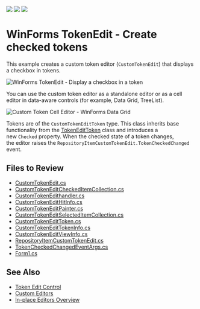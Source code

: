 <!-- default badges list -->
![](https://img.shields.io/endpoint?url=https://codecentral.devexpress.com/api/v1/VersionRange/128623480/18.1.7%2B)
[![](https://img.shields.io/badge/Open_in_DevExpress_Support_Center-FF7200?style=flat-square&logo=DevExpress&logoColor=white)](https://supportcenter.devexpress.com/ticket/details/T315168)
[![](https://img.shields.io/badge/📖_How_to_use_DevExpress_Examples-e9f6fc?style=flat-square)](https://docs.devexpress.com/GeneralInformation/403183)
<!-- default badges end -->

# WinForms TokenEdit - Create checked tokens

This example creates a custom token editor (`CustomTokenEdit`) that displays a checkbox in tokens.

![WinForms TokenEdit - Display a checkbox in a token](https://raw.githubusercontent.com/DevExpress-Examples/tokenedit-how-to-add-a-check-box-to-a-token-t315168/15.1.8+/media/f444211d-abe7-11e5-80bf-00155d62480c.png)

You can use the custom token editor as a standalone editor or as a cell editor in data-aware controls (for example, Data Grid, TreeList).

![Custom Token Cell Editor - WinForms Data Grid](https://raw.githubusercontent.com/DevExpress-Examples/tokenedit-how-to-add-a-check-box-to-a-token-t315168/15.1.8+/media/836600b8-abed-11e5-80bf-00155d62480c.png)

Tokens are of the `CustomTokenEditToken` type. This class inherits base functionality from the [TokenEditToken]() class and introduces a new `Checked` property. When the checked state of a token changes, the editor raises the `RepositoryItemCustomTokenEdit.TokenCheckedChanged` event.


## Files to Review

* [CustomTokenEdit.cs](./CS/TokenEdit_Glyph_InEndOfToken/CustomTokenEdit/CustomTokenEdit.cs)
* [CustomTokenEditCheckedItemCollection.cs](./CS/TokenEdit_Glyph_InEndOfToken/CustomTokenEdit/CustomTokenEditCheckedItemCollection.cs)
* [CustomTokenEdithandler.cs](./CS/TokenEdit_Glyph_InEndOfToken/CustomTokenEdit/CustomTokenEdithandler.cs)
* [CustomTokenEditHitInfo.cs](./CS/TokenEdit_Glyph_InEndOfToken/CustomTokenEdit/CustomTokenEditHitInfo.cs)
* [CustomTokenEditPainter.cs](./CS/TokenEdit_Glyph_InEndOfToken/CustomTokenEdit/CustomTokenEditPainter.cs)
* [CustomTokenEditSelectedItemCollection.cs](./CS/TokenEdit_Glyph_InEndOfToken/CustomTokenEdit/CustomTokenEditSelectedItemCollection.cs)
* [CustomTokenEditToken.cs](./CS/TokenEdit_Glyph_InEndOfToken/CustomTokenEdit/CustomTokenEditToken.cs)
* [CustomTokenEditTokenInfo.cs](./CS/TokenEdit_Glyph_InEndOfToken/CustomTokenEdit/CustomTokenEditTokenInfo.cs)
* [CustomTokenEditViewInfo.cs](./CS/TokenEdit_Glyph_InEndOfToken/CustomTokenEdit/CustomTokenEditViewInfo.cs)
* [RepositoryItemCustomTokenEdit.cs](./CS/TokenEdit_Glyph_InEndOfToken/CustomTokenEdit/RepositoryItemCustomTokenEdit.cs)
* [TokenCheckedChangedEventArgs.cs](./CS/TokenEdit_Glyph_InEndOfToken/CustomTokenEdit/TokenCheckedChangedEventArgs.cs)
* [Form1.cs](./CS/TokenEdit_Glyph_InEndOfToken/Form1.cs)


## See Also

* [Token Edit Control](https://docs.devexpress.com/WindowsForms/17088/controls-and-libraries/editors-and-simple-controls/token-edit-control)
* [Custom Editors](https://docs.devexpress.com/WindowsForms/4716/controls-and-libraries/editors-and-simple-controls/common-editor-features-and-concepts/custom-editors)
* [In-place Editors Overview](https://docs.devexpress.com/WindowsForms/753/controls-and-libraries/data-grid/data-editing-and-validation/modify-and-validate-cell-values)

